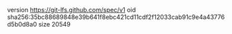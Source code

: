 version https://git-lfs.github.com/spec/v1
oid sha256:35bc88689848e39b641f8ebc421cd11cdf2f12033cab91c9e4a43776d5b0d8a0
size 20549
